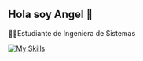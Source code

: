 ## Hola soy Angel 👋

👨‍🎓Estudiante de Ingeniera de Sistemas

[![My Skills](https://skillicons.dev/icons?i=java,html,css,ps,ai)](https://skillicons.dev)

